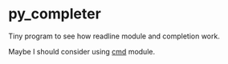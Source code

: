 py_completer
============

Tiny program to see how readline module and completion work.

Maybe I should consider using [cmd](http://docs.python.org/3/library/cmd.html) module.
